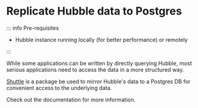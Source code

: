 # Replicate Hubble data to Postgres

::: info Pre-requisites

- Hubble instance running locally (for better performance) or remotely

:::

While some applications can be written by directly querying Hubble, most serious applications need to access the data
in a more structured way.

[Shuttle](https://github.com/farcasterxyz/hub-monorepo/tree/main/packages/shuttle) is a package
be used to mirror Hubble's data to a Postgres DB for convenient access to the underlying data.

Check out the documentation for more information.
